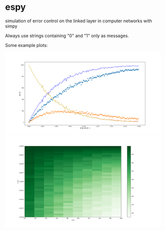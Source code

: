 # espy

simulation of error control on the linked layer in computer networks with simpy

Always use strings containing "0" and "1" only as messages.

Some example plots:

![alt](example_plot.png)
![alt](example_plot_2.png)